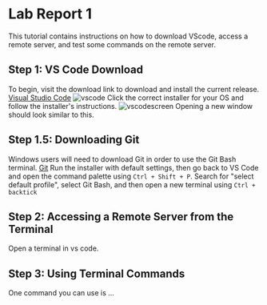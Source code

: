 # Lab Report 1

This tutorial contains instructions on how to download VScode, access a remote server, and test some commands on the remote server.

## Step 1: VS Code Download
To begin, visit the download link to download and install the current release.
[Visual Studio Code](https://code.visualstudio.com/Download)
![vscode](https://user-images.githubusercontent.com/122492228/212778627-0cde0093-37f4-43e8-8c4a-2fb94720c97d.png)
Click the correct installer for your OS and follow the installer's instructions.
![vscodescreen](https://user-images.githubusercontent.com/122492228/212778791-fe5bbeba-35cc-4bcf-9c88-68f7e6aaaa01.png)
Opening a new window should look similar to this.

## Step 1.5: Downloading Git
Windows users will need to download Git in order to use the Git Bash terminal.
[Git](https://git-scm.com/download/win)
Run the installer with default settings, then go back to VS Code and open the command palette using `Ctrl + Shift + P`. Search for "select default profile", select Git Bash, and then open a new terminal using `Ctrl + backtick`


## Step 2: Accessing a Remote Server from the Terminal
Open a terminal in vs code.

## Step 3: Using Terminal Commands
One command you can use is ...

